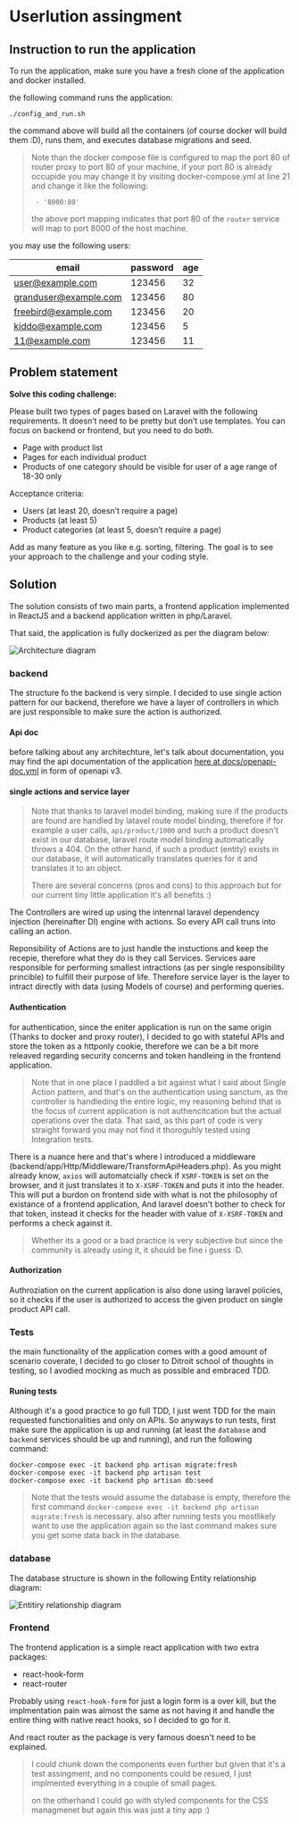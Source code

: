 # Userlution assingment

## Instruction to run the application

To run the application, make sure you have a fresh clone of the application and docker installed.

the following command runs the application:

```
./config_and_run.sh
```

the command above will build all the containers (of course docker will build them :D), runs them, and executes database migrations and seed.

> Note than the docker compose file is configured to map the port 80 of router proxy to port 80 of your machine, if your port 80 is already occupide you may change it by visiting docker-compose.yml at line 21 and change it like the following:
>
> ` - '8000:80'`
>
> the above port mapping indicates that port 80 of the `router` service will map to port 8000 of the host machine.

you may use the following users:

| email | password | age |
| --- | --- | --- |
| user@example.com | 123456 | 32 |
| granduser@example.com | 123456 | 80 |
| freebird@example.com | 123456 | 20 |
| kiddo@example.com | 123456 | 5 |
| 11@example.com | 123456 | 11 |

## Problem statement

**Solve this coding challenge:**

Please built two types of pages based on Laravel with the following requirements. It doesn’t need to be pretty but don’t use templates. 
You can focus on backend or frontend, but you need to do both.

* Page with product list
* Pages for each individual product
* Products of one category should be visible for user of a age range of 18-30 only

Acceptance criteria:

* Users (at least 20, doesn’t require a page)
* Products (at least 5)
* Product categories (at least 5, doesn’t require a page)

Add as many feature as you like e.g. sorting, filtering. The goal is to see your approach to the
challenge and your coding style.

## Solution

The solution consists of two main parts, a frontend application implemented in ReactJS and a backend application written in php/Laravel.

That said, the application is fully dockerized as per the diagram below:

![Architecture diagram](docs/architecture.svg)

### backend

The structure fo the backend is very simple. I decided to use single action pattern for our backend, therefore we have a layer of controllers in which are just responsible to make sure the action is authorized.

#### Api doc

before talking about any architechture, let's talk about documentation, you may find the api documentation of the application [here at docs/openapi-doc.yml](docs/openapi-doc.yml) in form of openapi v3.

#### single actions and service layer

> Note that thanks to laravel model binding, making sure if the products are found are handled by latavel route model binding, therefore if for example a user calls, `api/product/1000` and such a product doesn't exist in our database, laravel route model binding automatically throws a 404. On the other hand, if such a product (entity) exists in our database, it will automatically translates queries for it and translates it to an object.
>
> There are several concerns (pros and cons) to this approach but for our current tiny little application it's all benefits :)

The Controllers are wired up using the intenrnal laravel dependency injection (hereinafter DI) engine with actions. So every API call truns into calling an action.

Reponsibility of Actions are to just handle the instuctions and keep the recepie, therefore what they do is they call Services. Services aare responsible for performing smallest intractions (as per single responsibility princible) to fulfill their purpose of life. Therefore service layer is the layer to intract directly with data (using Models of course) and performing queries.

#### Authentication

for authentication, since the eniter application is run on the same origin (Thanks to docker and proxy router), I decided to go with stateful APIs and store the token as a httponly cookie, therefore we can be a bit more releaved regarding security concerns and token handleing in the frontend application.

> Note that in one place I paddled a bit against what I said about Single Action pattern, and that's on the authentication using sanctum, as the controller is handleding the entire logic, my reasoning behind that is the focus of current application is not authencitcation but the actual operations over the data. That said, as this part of code is very straight forward you may not find it thoroguhly tested using Integration tests.

There is a nuance here and that's where I introduced a middleware (backend/app/Http/Middleware/TransformApiHeaders.php). As you might already know, `axios` will automatcially check if `XSRF-TOKEN` is set on the browser, and it just translates it to `X-XSRF-TOKEN` and puts it into the header. This will put a burdon on frontend side with what is not the philosophy of existance of a frontend application, And laravel doesn't bother to check for that token, instead it checks for the header with value of `X-XSRF-TOKEN` and performs a check against it.

> Whether its a good or a bad practice is very subjective but since the community is already using it, it should be fine i guess :D.

#### Authorization

Authroziation on the current application is also done using laravel policies, so it checks if the user is authorized to access the given product on single product API call.

### Tests

the main functionality of the application comes with a good amount of scenario coverate, I decided to go closer to Ditroit school of thoughts in testing, so I avodied mocking as much as possible and embraced TDD.


#### Runing tests

Although it's a good practice to go full TDD, I just went TDD for the main requested functionalities and only on APIs. So anyways to run tests, first make sure the application is up and running (at least the `database` and `backend` services should be up and running), and run the following command:

```
docker-compose exec -it backend php artisan migrate:fresh
docker-compose exec -it backend php artisan test
docker-compose exec -it backend php artisan db:seed
```

> Note that the tests would assume the database is empty, therefore the first command `docker-compose exec -it backend php artisan migrate:fresh` is necessary. also after running tests you mostlikely want to use the application again so the last command makes sure you get some data back in the database.

### database

The database structure is shown in the following Entity relationship diagram:

![Entitiry relationship diagram](docs/erd.svg)

### Frontend

The frontend application is a simple react application with two extra packages:

* react-hook-form
* react-router

Probably using `react-hook-form` for just a login form is a over kill, but the implmentation pain was almost the same as not having it and handle the entire thing with native react hooks, so I decided to go for it.

And react router as the package is very famous doesn't need to be explained.

> I could chunk down the components even further but given that it's a test assingment, and no components could be resued, I just implmented everything in a couple of small pages.
>
> on the otherhand I could go with styled components for the CSS managmenet but again this was just a tiny app :)
